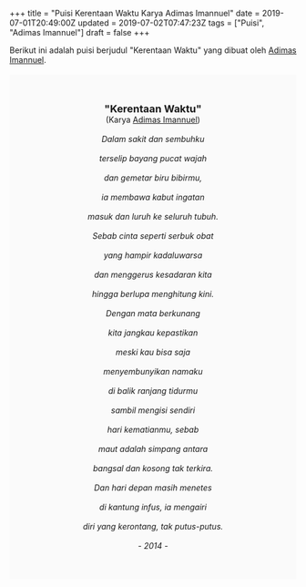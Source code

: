 +++
title = "Puisi Kerentaan Waktu Karya Adimas Imannuel"
date = 2019-07-01T20:49:00Z
updated = 2019-07-02T07:47:23Z
tags = ["Puisi", "Adimas Imannuel"]
draft = false
+++

<div dir="ltr" style="text-align: left;" trbidi="on"><div dir="ltr" style="text-align: left;" trbidi="on"><div style="text-align: justify;">Berikut ini adalah puisi berjudul "Kerentaan Waktu" yang dibuat oleh <a href="https://www.adimasimmanuel.com/2010/01/tentang.html" target="_blank">Adimas Imannuel</a>. </div><br /><div style="background: #FAFAFA; font-size: 14px; height: auto; margin: 0 auto; padding: 50px; text-align: center; width: auto;"><span style="font-size: 18px;"><b>"Kerentaan Waktu"</b></span><br />(Karya <a href="https://www.sekata.web.id/tags/adimas-immanuel" target="_blank">Adimas Imannuel</a>)<br /><br /><i>Dalam sakit dan sembuhku<br /><br />terselip bayang pucat wajah<br /><br />dan gemetar biru bibirmu,<br /><br />ia membawa kabut ingatan<br /><br />masuk dan luruh ke seluruh tubuh.<br /><br />Sebab cinta seperti serbuk obat<br /><br />yang hampir kadaluwarsa<br /><br />dan menggerus kesadaran kita<br /><br />hingga berlupa menghitung kini.<br /><br />Dengan mata berkunang<br /><br />kita jangkau kepastikan<br /><br />meski kau bisa saja<br /><br />menyembunyikan namaku<br /><br />di balik ranjang tidurmu<br /><br />sambil mengisi sendiri<br /><br />hari kematianmu, sebab<br /><br />maut adalah simpang antara<br /><br />bangsal dan kosong tak terkira.<br /><br />Dan hari depan masih menetes<br /><br />di kantung infus, ia mengairi<br /><br />diri yang kerontang, tak putus-putus.<br /><br />- 2014 -</i></div></div></div>
